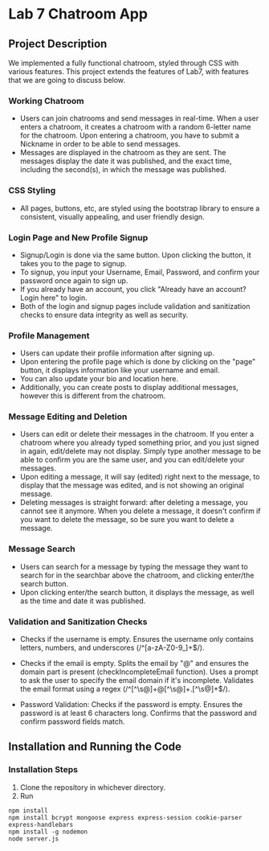 # Lab 7 Chatroom App

## Project Description
We implemented a fully functional chatroom, styled through CSS with various features. This project extends the features of Lab7, with features that we are going to discuss below. 


### Working Chatroom
- Users can join chatrooms and send messages in real-time. When a user enters a chatroom, it creates a chatroom with a random 6-letter name for the chatroom. Upon entering a chatroom, you have to submit a Nickname in order to be able to send messages.
- Messages are displayed in the chatroom as they are sent. The messages display the date it was published, and the exact time, including the second(s), in which the message was published.

### CSS Styling
- All pages, buttons, etc, are styled using the bootstrap library to ensure a consistent, visually appealing, and user friendly design.

### Login Page and New Profile Signup
- Signup/Login is done via the same button. Upon clicking the button, it takes you to the page to signup.
- To signup, you input your Username, Email, Password, and confirm your password once again to sign up.
- If you already have an account, you click "Already have an account? Login here" to login.
- Both of the login and signup pages include validation and sanitization checks to ensure data integrity as well as security.

### Profile Management
- Users can update their profile information after signing up.
- Upon entering the profile page which is done by clicking on the "page" button, it displays information like your username and email.
- You can also update your bio and location here.
- Additionally, you can create posts to display additional messages, however this is different from the chatroom.

### Message Editing and Deletion
- Users can edit or delete their messages in the chatroom. If you enter a chatroom where you already typed something prior, and you just signed in again, edit/delete may not display. Simply type another message to be able to confirm you are the same user, and you can edit/delete your messages.
- Upon editing a message, it will say (edited) right next to the message, to display that the message was edited, and is not showing an original message.
- Deleting messages is straight forward: after deleting a message, you cannot see it anymore. When you delete a message, it doesn't confirm if you want to delete the message, so be sure you want to delete a message.

### Message Search
- Users can search for a message by typing the message they want to search for in the searchbar above the chatroom, and clicking enter/the search button.
- Upon clicking enter/the search button, it displays the message, as well as the time and date it was published.

### Validation and Sanitization Checks
- Checks if the username is empty.
Ensures the username only contains letters, numbers, and underscores (/^[a-zA-Z0-9_]+$/).

-  Checks if the email is empty.
Splits the email by "@" and ensures the domain part is present (checkIncompleteEmail function).
Uses a prompt to ask the user to specify the email domain if it's incomplete.
Validates the email format using a regex (/^[^\s@]+@[^\s@]+\.[^\s@]+$/).

- Password Validation:
Checks if the password is empty.
Ensures the password is at least 6 characters long.
Confirms that the password and confirm password fields match.

## Installation and Running the Code

### Installation Steps
1. Clone the repository in whichever directory.
2. Run 
```
npm install
npm install bcrypt mongoose express express-session cookie-parser express-handlebars
npm install -g nodemon
node server.js
```
